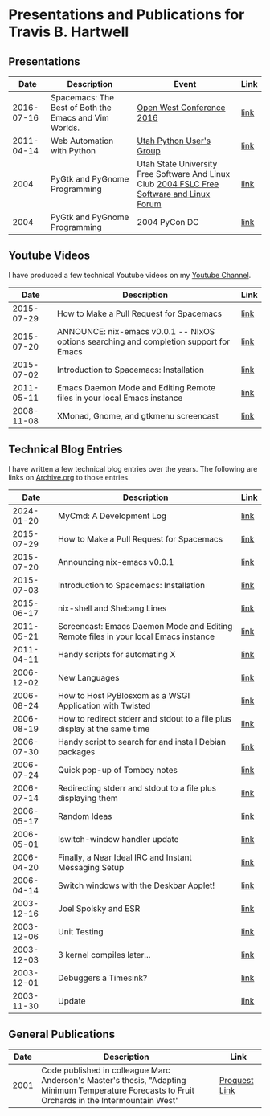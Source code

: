 # Presentations and Publications for Travis B. Hartwell

## Presentations

| Date       | Description                                           | Event                                                                                                                                                                       | Link                                       |
|------------|-------------------------------------------------------|-----------------------------------------------------------------------------------------------------------------------------------------------------------------------------|--------------------------------------------|
| 2016-07-16 | Spacemacs: The Best of Both the Emacs and Vim Worlds. | [Open West Conference 2016](https://web.archive.org/web/20190420031712/https://openwest.org/past/2016/index.html)                                                           | [link](2016-07-16_open-west-spacemacs/)    |
| 2011-04-14 | Web Automation with Python                            | [Utah Python User's Group](https://utahpython.org/)                                                                                                                         | [link](2011-04-14_utpy-web-automation/)    |
| 2004       | PyGtk and PyGnome Programming                         | Utah State University Free Software And Linux Club [2004 FSLC Free Software and Linux Forum](https://web.archive.org/web/20040624070545/http://www.fslc.usu.edu/forum2004/) | [link](2004-pygnome-and-pygtk-programming) |
| 2004       | PyGtk and PyGnome Programming | 2004 PyCon DC | [link](2004-pygnome-and-pygtk-programming) |


## Youtube Videos

I have produced a few technical Youtube videos on my [Youtube Channel](https://www.youtube.com/@TravisBHartwell).

| Date       | Description                                                                            | Link                                                |
|------------|----------------------------------------------------------------------------------------|-----------------------------------------------------|
| 2015-07-29 | How to Make a Pull Request for Spacemacs                                               | [link](https://www.youtube.com/watch?v=pWzJ6IGXwmk) |
| 2015-07-20 | ANNOUNCE: nix-emacs v0.0.1 -- NIxOS options searching and completion support for Emacs | [link](https://www.youtube.com/watch?v=4FZl_a7YQIA) |
| 2015-07-02 | Introduction to Spacemacs: Installation                                                | [link](https://www.youtube.com/watch?v=xFp9Jahs8Ng) |
| 2011-05-11 | Emacs Daemon Mode and Editing Remote files in your local Emacs instance                | [link](https://www.youtube.com/watch?v=5OktfMn8PAE) |
| 2008-11-08 | XMonad, Gnome, and gtkmenu screencast                                                  | [link](https://www.youtube.com/watch?v=jIpu4hQgM1E) |

## Technical Blog Entries

I have written a few technical blog entries over the years. The following are links on [Archive.org](https://archive.org) to those entries.

| Date       | Description                                                                         | Link                                                                                                                                           |
|------------|-------------------------------------------------------------------------------------|------------------------------------------------------------------------------------------------------------------------------------------------|
| 2024-01-20 | MyCmd: A Development Log                                                            | [link](https://iam.travishartwell.net/mycmd/blog/2024-01-20-mycmd/)                                                                            |
| 2015-07-29 | How to Make a Pull Request for Spacemacs                                            | [link](https://web.archive.org/web/20230318055153/http://iam.travishartwell.net/2015/07/29/how-to-make-a-pr-for-spacemacs/)                    |
| 2015-07-20 | Announcing nix-emacs v0.0.1                                                         | [link](https://web.archive.org/web/20240519091202/http://iam.travishartwell.net/2015/07/20/announce-nix-emacs/)                                |
| 2015-07-03 | Introduction to Spacemacs: Installation                                             | [link](https://web.archive.org/web/20230318055153/http://iam.travishartwell.net/2015/07/03/introduction-to-spacemacs-installation-screencast/) |
| 2015-06-17 | nix-shell and Shebang Lines                                                         | [link](https://web.archive.org/web/20240313213806/http://iam.travishartwell.net/2015/06/17/nix-shell-shebang/)                                 |
| 2011-05-21 | Screencast: Emacs Daemon Mode and Editing Remote files in your local Emacs instance | [link](https://web.archive.org/web/20130526132055/http://the.softwaretoolsmith.com/screencast-emacs-daemon-mode-and-editing-remo)              |
| 2011-04-11 | Handy scripts for automating X                                                      | [link](https://web.archive.org/web/20130526132515/http://the.softwaretoolsmith.com/handy-scripts-for-automating-x)                             |
| 2006-12-02 | New Languages                                                                       | [link](https://web.archive.org/web/20081009042922/http://www.travishartwell.net/blog/2006/12/02_1144)                                          |
| 2006-08-24 | How to Host PyBlosxom as a WSGI Application with Twisted                            | [link](https://web.archive.org/web/20100126153701/http://www.travishartwell.net/blog/2006/08/24_2343)                                          |
| 2006-08-19 | How to redirect stderr and stdout to a file plus display at the same time           | [link](https://web.archive.org/web/20090810022316/http://www.travishartwell.net/blog/2006/08/19_2220)                                          |
| 2006-07-30 | Handy script to search for and install Debian packages                              | [link](https://web.archive.org/web/20081009042911/http://www.travishartwell.net/blog/2006/07/30_1616)                                          |
| 2006-07-24 | Quick pop-up of Tomboy notes                                                        | [link](https://web.archive.org/web/20090822175616/http://www.travishartwell.net/blog/2006/07/24_2029)                                          |
| 2006-07-14 | Redirecting stderr and stdout to a file plus displaying them                        | [link](https://web.archive.org/web/20090821033710/http://www.travishartwell.net/blog/2006/07/14_0023)                                          |
| 2006-05-17 | Random Ideas                                                                        | [link](https://web.archive.org/web/20080820083502/http://www.travishartwell.net/blog/2006/05/17_1144)                                          |
| 2006-05-01 | Iswitch-window handler update                                                       | [link](https://web.archive.org/web/20080820083320/http://www.travishartwell.net/blog/2006/05/01_0243)                                          |
| 2006-04-20 | Finally, a Near Ideal IRC and Instant Messaging Setup                               | [link](https://web.archive.org/web/20070107193424/http://www.travishartwell.net/blog/2006/04/20_1810)                                          |
| 2006-04-14 | Switch windows with the Deskbar Applet!                                             | [link](https://web.archive.org/web/20070108043816/http://www.travishartwell.net/blog/2006/04/14_1515)                                          |
| 2003-12-16 | Joel Spolsky and ESR                                                                | [link](https://web.archive.org/web/20080820083426/http://www.travishartwell.net/blog/2003/12/16_0145)                                          |
| 2003-12-06 | Unit Testing                                                                        | [link](https://web.archive.org/web/20080820082323/http://www.travishartwell.net/blog/2003/12/06_0005)                                          |
| 2003-12-03 | 3 kernel compiles later...                                                          | [link](https://web.archive.org/web/20080820083615/http://www.travishartwell.net/blog/2003/12/02_0137)                                          |
| 2003-12-01 | Debuggers a Timesink?                                                               | [link](https://web.archive.org/web/20080820082457/http://www.travishartwell.net/blog/2003/12/01_0004)                                          |
| 2003-11-30 | Update                                                                              | [link](https://web.archive.org/web/20080820082141/http://www.travishartwell.net/blog/2003/11/30_0002)                                          |

## General Publications

| Date | Description                                                                                                                                       | Link                                                                                                                        |
|------|---------------------------------------------------------------------------------------------------------------------------------------------------|-----------------------------------------------------------------------------------------------------------------------------|
| 2001 | Code published in colleague Marc Anderson's Master's thesis, "Adapting Minimum Temperature Forecasts to Fruit Orchards in the Intermountain West" | [Proquest Link](https://www.proquest.com/openview/53776274164dfc8991790dc5d3c0ecb1/1?pq-origsite=gscholar&cbl=18750&diss=y) |
